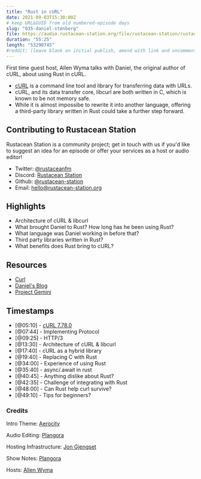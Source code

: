 ```yaml
---
title: "Rust in cURL"
date: 2021-09-03T15:30:00Z
# keep URL&GUID from old numbered-episode days
slug: "035-daniel-stenberg"
file: https://audio.rustacean-station.org/file/rustacean-station/rustacean-station-e035-daniel-stenberg.mp3
duration: "55:25"
length: "53290745"
#reddit: (leave blank on initial publish, amend with link and uncomment this line after Reddit thread has been posted)
---
```

First time guest host, Allen Wyma talks with Daniel, the original author of cURL, about using Rust in cURL.

- [cURL](https://curl.se/) is a command line tool and library for transferring data with URLs.
- cURL, and its data transfer core, libcurl are both written in C, which is known to be not memory safe. 
- While it is almost impossibe to rewrite it into another language, offering a third-party library written in Rust could take a further step forward.

## Contributing to Rustacean Station

Rustacean Station is a community project; get in touch with us if you'd like to suggest an idea for an episode or offer your services as a host or audio editor!

- Twitter: [@rustaceanfm](https://twitter.com/rustaceanfm)
- Discord: [Rustacean Station](https://discord.gg/cHc3Gyc)
- Github: [@rustacean-station](https://github.com/rustacean-station/)
- Email: [hello@rustacean-station.org](mailto:hello@rustacean-station.org)

## Highlights

- Architecture of cURL & libcurl 
- What brought Daniel to Rust? How long has he been using Rust?
- What language was Daniel working in before that? 
- Third party libraries written in Rust?
- What benefits does Rust bring to cURL?

## Resources 
 - [Curl](https://curl.se/)
 - [Daniel's Blog](https://daniel.haxx.se/blog/2021/08/09/nocais-apology/)
 - [Project Gemini](https://gemini.circumlunar.space/)

## Timestamps 
- [@05:10] - [cURL 7.78.0](https://curl.se/download.html)
- [@07:44] - Implementing Protocol
- [@09:25] - HTTP/3
- [@13:30] - Architecture of cURL & libcurl
- [@17:40] - cURL as a hybrid library 
- [@19:40] - Replacing C with Rust
- [@34:00] - Experience of using Rust
- [@35:40] - async/.await in rust
- [@40:45] - Anything dislike about Rust?
- [@42:35] - Challenge of integrating with Rust 
- [@48:00] - Can Rust help curl survive?
- [@49:10] - Tips for beginners?

### Credits

Intro Theme: [Aerocity](https://twitter.com/AerocityMusic)

Audio Editing: [Plangora](https://twitter.com/plangora)

Hosting Infrastructure: [Jon Gjengset](https://twitter.com/jonhoo/)

Show Notes: [Plangora](https://twitter.com/plangora)

Hosts: [Allen Wyma](https://twitter.com/allenwyma)
